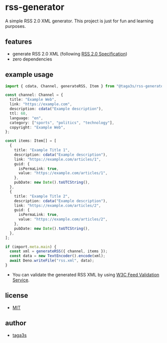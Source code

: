 # rss-generator

A simple RSS 2.0 XML generator. This project is just for fun and learning
purposes.

## features

- generate RSS 2.0 XML (following
  [RSS 2.0 Specification](https://www.rssboard.org/rss-specification))
- zero dependencies

## example usage

```ts
import { cdata, Channel, generateRSS, Item } from "@taga3s/rss-generator";

const channel: Channel = {
  title: "Example Web",
  link: "https://example.com",
  description: cdata("Example description"),
  ttl: 60,
  language: "en",
  category: ["sports", "politics", "technology"],
  copyright: "Example Web",
};

const items: Item[] = [
  {
    title: "Example Title 1",
    description: cdata("Example description"),
    link: "https://example.com/articles/1",
    guid: {
      isPermaLink: true,
      value: "https://example.com/articles/1",
    },
    pubDate: new Date().toUTCString(),
  },
  {
    title: "Example Title 2",
    description: cdata("Example description"),
    link: "https://example.com/articles/2",
    guid: {
      isPermaLink: true,
      value: "https://example.com/articles/2",
    },
    pubDate: new Date().toUTCString(),
  },
];

if (import.meta.main) {
  const xml = generateRSS({ channel, items });
  const data = new TextEncoder().encode(xml);
  await Deno.writeFile("rss.xml", data);
}
```

- You can validate the generated RSS XML by using
  [W3C Feed Validation Service](https://validator.w3.org/feed/).

## license

- [MIT](https://github.com/taga3s/rss-generator/blob/main/LICENSE)

## author

- [taga3s](https://github.com/taga3s)
